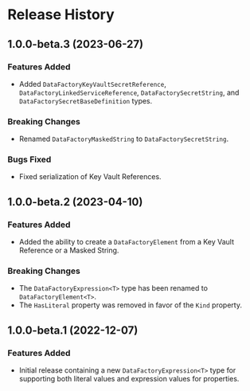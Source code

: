 # Release History

## 1.0.0-beta.3 (2023-06-27)

### Features Added

- Added `DataFactoryKeyVaultSecretReference`, `DataFactoryLinkedServiceReference`, `DataFactorySecretString`, and `DataFactorySecretBaseDefinition` types.

### Breaking Changes

- Renamed `DataFactoryMaskedString` to `DataFactorySecretString`.

### Bugs Fixed

- Fixed serialization of Key Vault References.

## 1.0.0-beta.2 (2023-04-10)

### Features Added

- Added the ability to create a `DataFactoryElement` from a Key Vault Reference or a Masked String.

### Breaking Changes

- The `DataFactoryExpression<T>` type has been renamed to `DataFactoryElement<T>`.
- The `HasLiteral` property was removed in favor of the `Kind` property.

## 1.0.0-beta.1 (2022-12-07)

### Features Added

- Initial release containing a new `DataFactoryExpression<T>` type for supporting both literal values and expression values for properties.
